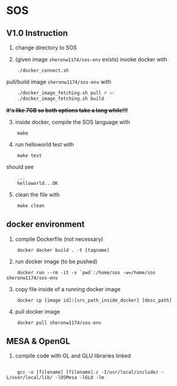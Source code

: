 # SOS

## V1.0 Instruction

1. change directory to SOS

2. (given image `sheronw1174/sos-env` exists) invoke docker with

```
    ./docker_connect.sh
```

pull/build image `sheronw1174/sos-env` with

```sh
    ./docker_image_fetching.sh pull # or
    ./docker_image_fetching.sh build
```

<del>**it's like 7GB so both options take a long while!!!**</del>

3. inside docker, compile the SOS language with

```
    make
```

4. run helloworld test with

```
    make test
```

should see

```
    ...
    helloworld...OK
```

5. clean the file with

```
    make clean
```

## docker environment

1. compile Dockerfile (not necessary)

```
    docker docker build . -t [tagname]
```

2. run docker image (to be pushed)

```
    docker run --rm -it -v `pwd`:/home/sos -w=/home/sos sheronw1174/sos-env
```

3. copy file inside of a running docker image

```
    docker cp [image id]:[src_path_inside_docker] [desc_path]
```

4. pull docker image

```
    docker pull sheronw1174/sos-env
```

## MESA & OpenGL

1. compile code with GL and GLU libraries linked

```

    gcc -o [filename] [filename].c -I/usr/local/include/ -L/user/local/lib/ -lOSMesa -lGLU -lm

```

```

```
